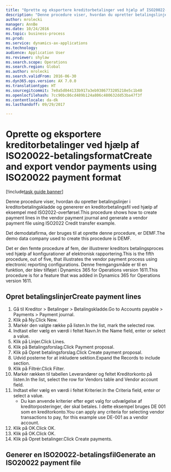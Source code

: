 ```yaml
--- 
title: "Oprette og eksportere kreditorbetalinger ved hjælp af ISO20022-betalingsformat"
description: "Denne procedure viser, hvordan du opretter betalingslinjer i kreditorbetalingskladde og genererer en kreditorbetalingsfil ved hjælp af eksempel med ISO2022-overførsel."
author: mrolecki
manager: AnnBe
ms.date: 10/24/2016
ms.topic: business-process
ms.prod: 
ms.service: dynamics-ax-applications
ms.technology: 
audience: Application User
ms.reviewer: shylaw
ms.search.scope: Operations
ms.search.region: Global
ms.author: mrolecki
ms.search.validFrom: 2016-06-30
ms.dyn365.ops.version: AX 7.0.0
ms.translationtype: HT
ms.sourcegitcommit: 7e0a5d044133b917a3eb9386773205218e5c1b40
ms.openlocfilehash: 7cc90bc86cd489b124a806c480632dd53ba47f3f
ms.contentlocale: da-dk
ms.lasthandoff: 09/29/2017

---
```

# <a name="create-and-export-vendor-payments-using-iso20022-payment-format"></a><span data-ttu-id="0e16c-103">Oprette og eksportere kreditorbetalinger ved hjælp af ISO20022-betalingsformat</span><span class="sxs-lookup"><span data-stu-id="0e16c-103">Create and export vendor payments using ISO20022 payment format</span></span>

[!include[task guide banner](../../includes/task-guide-banner.md)]

<span data-ttu-id="0e16c-104">Denne procedure viser, hvordan du opretter betalingslinjer i kreditorbetalingskladde og genererer en kreditorbetalingsfil ved hjælp af eksempel med ISO2022-overførsel.</span><span class="sxs-lookup"><span data-stu-id="0e16c-104">This procedure shows how to create payment lines in the vendor payment journal and generate a vendor payment file using ISO2022 Credit transfer example.</span></span> 

<span data-ttu-id="0e16c-105">Det demodatafirma, der bruges til at oprette denne procedure, er DEMF.</span><span class="sxs-lookup"><span data-stu-id="0e16c-105">The demo data company used to create this procedure is DEMF.</span></span>

<span data-ttu-id="0e16c-106">Det er den femte procedure af fem, der illustrerer kreditors betalingsproces ved hjælp af konfigurationer af elektronisk rapportering.</span><span class="sxs-lookup"><span data-stu-id="0e16c-106">This is the fifth procedure, out of five, that illustrates the vendor payment process using electronic reporting configurations.</span></span> <span data-ttu-id="0e16c-107">Denne fremgangsmåde er til en funktion, der blev tilføjet i Dynamics 365 for Operations version 1611.</span><span class="sxs-lookup"><span data-stu-id="0e16c-107">This procedure is for a feature that was added in Dynamics 365 for Operations version 1611.</span></span>


## <a name="create-payment-lines"></a><span data-ttu-id="0e16c-108">Opret betalingslinjer</span><span class="sxs-lookup"><span data-stu-id="0e16c-108">Create payment lines</span></span>
1. <span data-ttu-id="0e16c-109">Gå til Kreditor > Betalinger > Betalingskladde.</span><span class="sxs-lookup"><span data-stu-id="0e16c-109">Go to Accounts payable > Payments > Payment journal.</span></span>
2. <span data-ttu-id="0e16c-110">Klik på Ny.</span><span class="sxs-lookup"><span data-stu-id="0e16c-110">Click New.</span></span>
3. <span data-ttu-id="0e16c-111">Markér den valgte række på listen.</span><span class="sxs-lookup"><span data-stu-id="0e16c-111">In the list, mark the selected row.</span></span>
4. <span data-ttu-id="0e16c-112">Indtast eller vælg en værdi i feltet Navn.</span><span class="sxs-lookup"><span data-stu-id="0e16c-112">In the Name field, enter or select a value.</span></span>
5. <span data-ttu-id="0e16c-113">Klik på Linjer.</span><span class="sxs-lookup"><span data-stu-id="0e16c-113">Click Lines.</span></span>
6. <span data-ttu-id="0e16c-114">Klik på Betalingsforslag.</span><span class="sxs-lookup"><span data-stu-id="0e16c-114">Click Payment proposal.</span></span>
7. <span data-ttu-id="0e16c-115">Klik på Opret betalingsforslag.</span><span class="sxs-lookup"><span data-stu-id="0e16c-115">Click Create payment proposal.</span></span>
8. <span data-ttu-id="0e16c-116">Udvid posterne for at inkludere sektion.</span><span class="sxs-lookup"><span data-stu-id="0e16c-116">Expand the Records to include section.</span></span>
9. <span data-ttu-id="0e16c-117">Klik på Filtrér.</span><span class="sxs-lookup"><span data-stu-id="0e16c-117">Click Filter.</span></span>
10. <span data-ttu-id="0e16c-118">Markér rækken til tabellen Leverandører og feltet Kreditorkonto på listen.</span><span class="sxs-lookup"><span data-stu-id="0e16c-118">In the list, select the row for Vendors table and Vendor account field.</span></span>
11. <span data-ttu-id="0e16c-119">Indtast eller vælg en værdi i feltet Kriterier.</span><span class="sxs-lookup"><span data-stu-id="0e16c-119">In the Criteria field, enter or select a value.</span></span>
    * <span data-ttu-id="0e16c-120">Du kan anvende kriterier efter eget valg for udvælgelse af kreditorposteringer, der skal betales. I dette eksempel bruges DE 001 som en kreditorkonto.</span><span class="sxs-lookup"><span data-stu-id="0e16c-120">You can apply any criteria for selecting vendor transactions to pay, for this example use DE-001 as a vendor account.</span></span>  
12. <span data-ttu-id="0e16c-121">Klik på OK.</span><span class="sxs-lookup"><span data-stu-id="0e16c-121">Click OK.</span></span>
13. <span data-ttu-id="0e16c-122">Klik på OK.</span><span class="sxs-lookup"><span data-stu-id="0e16c-122">Click OK.</span></span>
14. <span data-ttu-id="0e16c-123">Klik på Opret betalinger.</span><span class="sxs-lookup"><span data-stu-id="0e16c-123">Click Create payments.</span></span>

## <a name="generate-an-iso20022-payment-file"></a><span data-ttu-id="0e16c-124">Generer en ISO20022-betalingsfil</span><span class="sxs-lookup"><span data-stu-id="0e16c-124">Generate an ISO20022 payment file</span></span>


